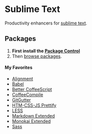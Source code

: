 # Sublime Text
Productivity enhancers for [sublime text](http://www.sublimetext.com/3).

## Packages
1. **First install the [Package Control](https://packagecontrol.io/installation)**
2. Then [browse packages](https://packagecontrol.io/browse).

#### My Favorites
* [Alignment](https://packagecontrol.io/packages/Alignment)
* [Babel](https://packagecontrol.io/packages/Babel)
* [Better CoffeeScript](https://packagecontrol.io/packages/Better%20CoffeeScript)
* [CoffeeCompile](https://packagecontrol.io/packages/CoffeeCompile)
* [GitGutter](https://packagecontrol.io/packages/GitGutter)
* [HTM-CSS-JS Prettify](https://packagecontrol.io/packages/HTML-CSS-JS%20Prettify)
* [LESS](https://packagecontrol.io/packages/LESS)
* [Markdown Extended](https://packagecontrol.io/packages/Markdown%20Extended)
* [Monokai Extended](https://packagecontrol.io/packages/Monokai%20Extended)
* [Sass](https://packagecontrol.io/packages/Sass)